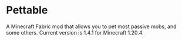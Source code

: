 # Pettable

A Minecraft Fabric mod that allows you to pet most passive mobs, and some others. Current version is 1.4.1 for Minecraft 1.20.4.
